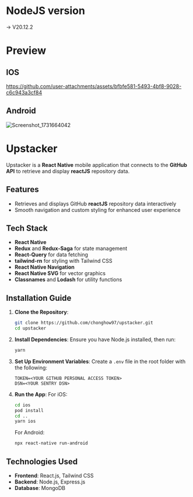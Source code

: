 # NodeJS version

-> V20.12.2

# Preview

## IOS

https://github.com/user-attachments/assets/bfbfe581-5493-4bf8-9028-c6c943a3cf84

## Android

![Screenshot_1731664042](https://github.com/user-attachments/assets/b88a9439-5682-43d1-82aa-257b9e8aa439)

# Upstacker

Upstacker is a **React Native** mobile application that connects to the **GitHub API** to retrieve and display **reactJS** repository data.

## Features

- Retrieves and displays GitHub **reactJS** repository data interactively
- Smooth navigation and custom styling for enhanced user experience

## Tech Stack

- **React Native**
- **Redux** and **Redux-Saga** for state management
- **React-Query** for data fetching
- **tailwind-rn** for styling with Tailwind CSS
- **React Native Navigation**
- **React Native SVG** for vector graphics
- **Classnames** and **Lodash** for utility functions

## Installation Guide

1. **Clone the Repository**:

   ```bash
   git clone https://github.com/chonghow97/upstacker.git
   cd upstacker
   ```

2. **Install Dependencies**:
   Ensure you have Node.js installed, then run:

   ```bash
   yarn
   ```

3. **Set Up Environment Variables**:
   Create a `.env` file in the root folder with the following:

   ```plaintext
   TOKEN=<YOUR GITHUB PERSONAL ACCESS TOKEN>
   DSN=<YOUR SENTRY DSN>
   ```

4. **Run the App**:
   For iOS:
   ```bash
   cd ios
   pod install
   cd ..
   yarn ios
   ```
   For Android:
   ```bash
   npx react-native run-android
   ```

## Technologies Used

- **Frontend**: React.js, Tailwind CSS
- **Backend**: Node.js, Express.js
- **Database**: MongoDB
